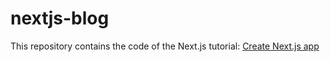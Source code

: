 # nextjs-blog
This repository contains the code of the Next.js tutorial: [Create Next.js app](https://nextjs.org/learn/basics/create-nextjs-app)
